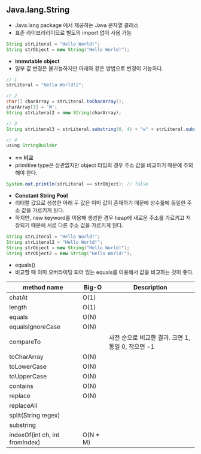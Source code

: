 ## Java.lang.String

- Java.lang package 에서 제공하는 Java 문자열 클래스
- 표준 라이브러리이므로 별도의 import 없이 사용 가능

```java
String strLiteral = "Hello World!";
String strObject = new String("Hello World!");
```

- **immutable object**
- 일부 값 변경은 불가능하지만 아래와 같은 방법으로 변경이 가능하다.

```java
// 1
strLiteral = "Hello World!2";

// 2
char[] charArray = strLiteral.toCharArray();
charArray[3] = 'W';
String strLiteral2 = new String(charArray);

// 3
String strLiteral3 = strLiteral.substring(0, 4) + "w" + strLiteral.substring(5, 7);

// 4
using StringBuilder
```

- **== 비교**
- primitive type은 상관없지만 object 타입의 경우 주소 값을 비교하기 때문에 주의해야 한다.

```java
System.out.println(strLiteral == strObject); // false
```

- **Constant String Pool**
- 리터럴 값으로 생성한 아래 두 값은 이미 값이 존재하기 때문에 상수풀에 동일한 주소 값을 가르키게 된다.
- 하지만, new keyword를 이용해 생성한 경우 heap에 새로운 주소를 가르키고 저장되기 때문에 서로 다른 주소 값을 가르키게 된다.

```java
String strLiteral = "Hello World!";
String strLiteral2 = "Hello World!";
String strObject = new String("Hello World!");
String strObject2 = new String("Hello World!");
```

- equals()
- 비교할 때 이미 오버라이딩 되어 있는 equals를 이용해서 값을 비교하는 것이 좋다.

| method name                    | Big-O    | Description                       |
|--------------------------------|----------|-----------------------------------|
| chatAt                         | O(1)     |                                   |
| length                         | O(1)     |                                   |
| equals                         | O(N)     |                                   |
| equalsIgnoreCase               | O(N)     |                                   |
| compareTo                      |          | 사전 순으로 비교한 결과. 크면 1, 동일 0, 작으면 -1 |
| toCharArray                    | O(N)     |                                   |
| toLowerCase                    | O(N)     |                                   |
| toUpperCase                    | O(N)     |                                   |
| contains                       | O(N)     |                                   |
| replace                        | O(N)     |                                   |
| replaceAll                     |          |                                   |
| split(String regex)            |          |                                   |
| substring                      |          |                                   |
| indexOf(int ch, int fromIndex) | O(N * M) |                                   |